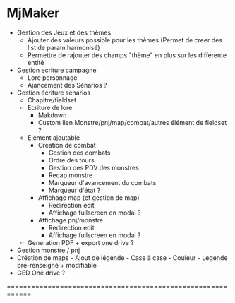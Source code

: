 # MjMaker
- Gestion des Jeux et des thèmes
	- Ajouter des valeurs possible pour les thèmes (Permet de creer des list de param harmonisé)
	- Permettre de rajouter des champs "thème" en plus sur les différente entité 
- Gestion ecriture campagne
	- Lore personnage
	- Ajancement des Sénarios ?
- Gestion écriture sénarios
 	- Chapitre/fieldset
	- Ecriture de lore
		- Makdown
		- Custom lien Monstre/pnj/map/combat/autres élément de fieldset ?
	- Element ajoutable	
		- Creation de combat
			- Gestion des combats
			- Ordre des tours
			- Gestion des PDV des monstres
			- Recap monstre
			- Marqueur d'avancement du combats
			- Marqueur d'état ?
		- Affichage map (cf gestion de map)
			- Redirection edit
			- Affichage fullscreen en modal ?
		- Affichage pnj/monstre
		 	- Redirection edit
			- Affichage fullscreen en modal ?
	- Generation PDF + export one drive ?
- Gestion monstre / pnj
- Création de maps
		- Ajout de légende
		- Case à case
		- Couleur
		- Legende pré-renseigné + modifiable
- GED One drive ?
	
============================================================
